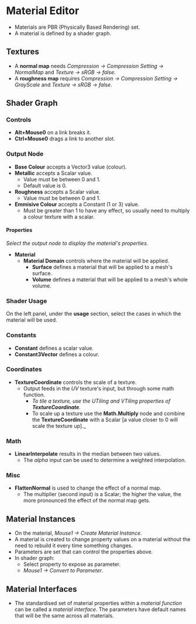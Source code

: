 # Material Editor

- Materials are PBR (Physically Based Rendering) set.
- A material is defined by a shader graph.

## Textures

- A **normal map** needs _Compression -> Compression Setting -> NormalMap_ and _Texture -> sRGB -> false_.
- A **roughness map** requires _Compression -> Compression Setting -> GrayScale_ and _Texture -> sRGB -> false_.

## Shader Graph

### Controls

- **Alt+Mouse0** on a link breaks it.
- **Ctrl+Mouse0** drags a link to another slot.

### Output Node

- **Base Colour** accepts a Vector3 value (colour).
- **Metallic** accepts a Scalar value.
  - Value must be between 0 and 1.
  - Default value is 0.
- **Roughness** accepts a Scalar value.
  - Value must be between 0 and 1.
- **Emmisive Colour** accepts a Constant (1 or 3) value.
  - Must be greater than 1 to have any effect, so usually need to multiply a colour texture with a scalar.

#### Properties

_Select the output node to display the material's properties._

- **Material**
  - **Material Domain** controls where the material will be applied.
    - **Surface** defines a material that will be applied to a mesh's surface.
    - **Volume** defines a material that will be applied to a mesh's whole volume.

### Shader Usage

On the left panel, under the **usage** section, select the cases in which the material will be used.

### Constants

- **Constant** defines a scalar value.
- **Constant3Vector** defines a colour.

### Coordinates

- **TextureCoordinate** controls the scale of a texture.
  - Output feeds in the _UV_ texture's input, but through some math function.
    - _To tile a texture, use the UTiling and VTiling properties of **TextureCoordinate**._
    - To scale up a texture use the **Math.Multiply** node and combine the **TextureCoordinate** with a Scalar [a value closer to 0 will scale the texture up]._

### Math

- **LinearInterpolate** results in the median between two values.
  - The _alpha_ input can be used to determine a weighted interpolation.

### Misc

- **FlattenNormal** is used to change the effect of a normal map.
  - The multiplier (second input) is a Scalar; the higher the value, the more pronounced the effect of the normal map gets.

## Material Instances

- On the material, _Mouse1 -> Create Material Instance_.
- A material is created to change property values on a material without the need to rebuild it every time something changes.
- Parameters are set that can control the properties above.
- In shader graph:
  - Select property to expose as parameter.
  - _Mouse1 -> Convert to Parameter_.

## Material Interfaces

- The standardised set of material properties within a _material function_ can be called a _material interface_. The parameters have default names that will be the same across all materials.
